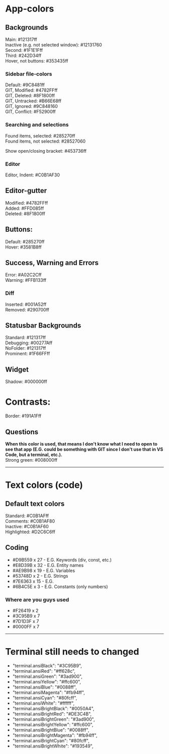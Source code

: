 # App-colors 

<!-- * FINISHED * -->  
## Backgrounds
Main:                                       #121317ff   
Inactive (e.g. not selected window):        #12131760   
Second:                                     #1F1E1Fff    
Third:                                      #242D34ff     
Hover, not buttons:                         #353435ff    

<!-- * FINISHED * -->    
### Sidebar file-colors   
Default:									#9C8481ff   
GIT, Modified:								#4782FFff   
GIT, Deleted:								#8F1800ff   
GIT, Untracked:								#B66E68ff   
GIT, Ignored: 								#9C848160   
GIT, Conflict: 								#F52900ff   

<!-- ? FINISHED? ? -->   
### Searching and selections
<!-- TODO: Same as buttons, do I want that :END -->   
Found items, selected:                      #285270ff   
Found items, not selected:                  #28527060   
     
Show open/closing bracket:                  #453736ff    

<!-- * FINISHED * -->   
### Editor
Editor, Indent:                             #C0B1AF30    

<!-- * FINISHED * -->   
## Editor-gutter
Modified:                                   #4782FFff   
Added:                                      #FFD085ff   
Deleted:                                    #8F1800ff   

<!-- * FINISHED * -->    
## Buttons: 
Default:                                    #285270ff   
Hover:                                      #3581B8ff   

<!-- * FINISHED * -->   
## Success, Warning and Errors
Error:                                      #A02C2Cff   
Warning:                                    #FFB133ff   

<!-- * FINISHED * -->   
### Diff
Inserted:                                   #001A52ff   
Removed:                                    #290700ff    

<!-- * FINISHED * -->    
## Statusbar Backgrounds
Standard: 									#121317ff   
Debugging:                                  #00277Aff   
NoFolder:									#121317ff   
Prominent:									#1F66FFff  

<!-- * FINISHED * -->    
## Widget
Shadow:                                     #000000ff   

<!-- * FINISHED * -->   
# Contrasts:
Border:                                     #191A1Fff   

<!-- FIX: Temporary color :END -->    
## Questions
**When this color is used, that means I don't know what I need to open to see that app (E.G. could be something with GIT since I don't use that in VS Code, but a terminal, etc.).**    
Strong green:                               #008000ff    

---

# Text colors (code)
## Default text colors
Standard:                                   #C0B1AFff    
Comments:									#C0B1AF80    
Inactive:                                   #C0B1AF60    
Highlighted:                                #D2C6C6ff    

<!-- 
* Coding is the main thing I'm not sure about yet *     
- I need to spend some time coding before I can tell if I want to replace these colors or not.    
INFO: Feedback is very welcome! :END     
TODO: I need to go over these colors since they don't work for anything, BUT, coding at the moment :END    
- I'm running into problems in UELI with them, and that is a simple theme. Only for the text colors though    
-->    
## Coding 
- #D9B559 x 27 	- E.G. Keywords (div, const, etc.)    
- #E8D39B x 32 	- E.G. Entity names   
- #AE9B98 x 19 	- E.G. Variables    
- #53748D x 2	- E.G. Strings    
- #7E6363 x 15 	- E.G.    
- #6B4C5E x 3	- E.G. Constants (only numbers)    

<!-- FIX: Need to figure out where these colors are used :END -->   
### Where are you guys used
- #F26419 x 2    
- #3C95B9 x 7    
- #7D1D3F x 7    
- #0000FF x 7   

---

# Terminal still needs to changed
- "terminal.ansiBlack": "#3C95B9", 
- "terminal.ansiRed": "#ff628c", 
- "terminal.ansiGreen": "#3ad900", 
- "terminal.ansiYellow": "#ffc600", 
- "terminal.ansiBlue": "#0088ff", 
- "terminal.ansiMagenta": "#fb94ff", 
- "terminal.ansiCyan": "#80fcff",
- "terminal.ansiWhite": "#ffffff", 
- "terminal.ansiBrightBlack": "#0050A4", 
- "terminal.ansiBrightRed": "#DE3C4B", 
- "terminal.ansiBrightGreen": "#3ad900", 
- "terminal.ansiBrightYellow": "#ffc600", 
- "terminal.ansiBrightBlue": "#0088ff", 
- "terminal.ansiBrightMagenta": "#fb94ff", 
- "terminal.ansiBrightCyan": "#80fcff",
- "terminal.ansiBrightWhite": "#193549", 